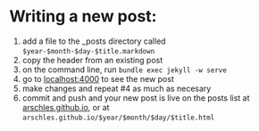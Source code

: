# Writing a new post:

1. add a file to the _posts directory called
  `$year-$month-$day-$title.markdown`
2. copy the header from an existing post
3. on the command line, run `bundle exec jekyll -w serve`
4. go to [localhost:4000](http://localhost:4000) to see the new post
5. make changes and repeat #4 as much as necesary
6. commit and push and your new post is live on the posts list at
  [arschles.github.io](http://arschles.github.io), or at
  `arschles.github.io/$year/$month/$day/$title.html`

